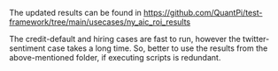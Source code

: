 The updated results can be found in https://github.com/QuantPi/test-framework/tree/main/usecases/ny_aic_roi_results

The credit-default and hiring cases are fast to run, however the twitter-sentiment case takes a long time. So, better to use the results from the above-mentioned folder, if executing scripts is redundant.